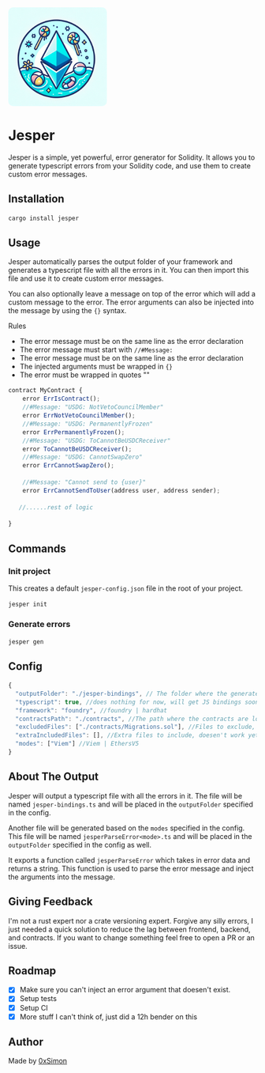 <img src="assets/jesper.webp" alt="Jesper" style="border-radius: 10px; width: 200px; height: 200px;"/>

# Jesper

Jesper is a simple, yet powerful, error generator for Solidity. It allows you to generate typescript errors from your Solidity code, and use them to create custom error messages.

## Installation

```bash
cargo install jesper
```

## Usage

Jesper automatically parses the output folder of your framework and generates a typescript file with all the errors in it. You can then import this file and use it to create custom error messages.

You can also optionally leave a message on top of the error which will add a custom message to the error.
The error arguments can also be injected into the message by using the `{}` syntax.

Rules

- The error message must be on the same line as the error declaration
- The error message must start with `//#Message:`
- The error message must be on the same line as the error declaration
- The injected arguments must be wrapped in `{}`
- The error must be wrapped in quotes ""

```typescript
contract MyContract {
    error ErrIsContract();
    //#Message: "USDG: NotVetoCouncilMember"
    error ErrNotVetoCouncilMember();
    //#Message: "USDG: PermanentlyFrozen"
    error ErrPermanentlyFrozen();
    //#Message: "USDG: ToCannotBeUSDCReceiver"
    error ToCannotBeUSDCReceiver();
    //#Message: "USDG: CannotSwapZero"
    error ErrCannotSwapZero();

    //#Message: "Cannot send to {user}"
    error ErrCannotSendToUser(address user, address sender);

   //......rest of logic

}
```

## Commands

### Init project

This creates a default `jesper-config.json` file in the root of your project.

`jesper init`

### Generate errors

`jesper gen`

## Config

```typescript
{
  "outputFolder": "./jesper-bindings", // The folder where the generated typescript file will be placed
  "typescript": true, //does nothing for now, will get JS bindings soon
  "framework": "foundry", //foundry | hardhat
  "contractsPath": "./contracts", //The path where the contracts are located
  "excludedFiles": ["./contracts/Migrations.sol"], //Files to exclude, doesen't work yet
  "extraIncludedFiles": [], //Extra files to include, doesen't work yet
  "modes": ["Viem"] //Viem | EthersV5
}

```

## About The Output

Jesper will output a typescript file with all the errors in it. The file will be named `jesper-bindings.ts` and will be placed in the `outputFolder` specified in the config.

Another file will be generated based on the `modes` specified in the config. This file will be named `jesperParseError<mode>.ts` and will be placed in the `outputFolder` specified in the config as well.

It exports a function called `jesperParseError` which takes in error data and returns a string. This function is used to parse the error message and inject the arguments into the message.

## Giving Feedback

I'm not a rust expert nor a crate versioning expert. Forgive any silly errors, I just needed a quick solution to reduce the lag between frontend, backend, and contracts. If you want to change something feel free to open a PR or an issue.

## Roadmap

- [x] Make sure you can't inject an error argument that doesen't exist.
- [x] Setup tests
- [x] Setup CI
- [x] More stuff I can't think of, just did a 12h bender on this

## Author

Made by <a href="https://x.com/0xSimon" target="_blank">0xSimon</a>
